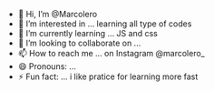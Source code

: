 - 👋 Hi, I’m @Marcolero
- 👀 I’m interested in ... learning all type of codes
- 🌱 I’m currently learning ... JS and css
- 💞️ I’m looking to collaborate on ...
- 📫 How to reach me ... on Instagram @marcolero_
- 😄 Pronouns: ...
- ⚡ Fun fact: ... i like pratice for learning more fast

<!---
Marcolero/Marcolero is a ✨ special ✨ repository because its `README.md` (this file) appears on your GitHub profile.
You can click the Preview link to take a look at your changes.
--->
